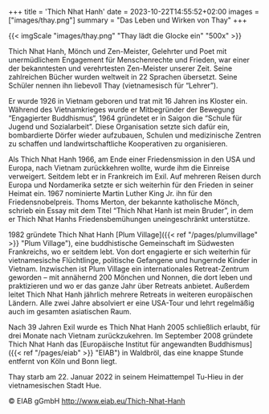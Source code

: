 +++
title = 'Thich Nhat Hanh'
date = 2023-10-22T14:55:52+02:00
images = ["images/thay.png"]
summary = "Das Leben und Wirken von Thay"
+++

{{< imgScale "images/thay.png" "Thay lädt die Glocke ein" "500x" >}}

Thich Nhat Hanh, Mönch und Zen-Meister, Gelehrter und Poet mit unermüdlichem Engagement für Menschenrechte und Frieden, war einer der bekanntesten und verehrtesten Zen-Meister unserer Zeit. Seine zahlreichen Bücher wurden weltweit in 22 Sprachen übersetzt. Seine Schüler nennen ihn liebevoll Thay (vietnamesisch für “Lehrer”).

Er wurde 1926 in Vietnam geboren und trat mit 16 Jahren ins Kloster ein. Während des Vietnamkrieges wurde er Mitbegründer der Bewegung “Engagierter Buddhismus“, 1964 gründetet er in Saigon die “Schule für Jugend und Sozialarbeit”. Diese Organisation setzte sich dafür ein, bombardierte Dörfer wieder aufzubauen, Schulen und medizinische Zentren zu schaffen und landwirtschaftliche Kooperativen zu organisieren.

Als Thich Nhat Hanh 1966, am Ende einer Friedensmission in den USA und Europa, nach Vietnam zurückkehren wollte, wurde ihm die Einreise verweigert. Seitdem lebt er in Frankreich im Exil. Auf mehreren Reisen durch Europa und Nordamerika setzte er sich weiterhin für den Frieden in seiner Heimat ein. 1967 nominierte Martin Luther King Jr. ihn für den Friedensnobelpreis. Thoms Merton, der bekannte katholische Mönch, schrieb ein Essay mit dem Titel “Thich Nhat Hanh ist mein Bruder”, in dem er Thich Nhat Hanhs Friedensbemühungen uneingeschränkt unterstütze.

1982 gründete Thich Nhat Hanh [Plum Village]({{< ref "/pages/plumvillage" >}} "Plum Village"), eine buddhistische Gemeinschaft im Südwesten Frankreichs, wo er seitdem lebt. Von dort engagierte er sich weiterhin für vietnamesische Flüchtlinge, politische Gefangene und hungernde Kinder in Vietnam. Inzwischen ist Plum Village ein internationales Retreat-Zentrum geworden – mit annähernd 200 Mönchen und Nonnen, die dort leben und praktizieren und wo er das ganze Jahr über Retreats anbietet. Außerdem leitet Thich Nhat Hanh jährlich mehrere Retreats in weiteren europäischen Ländern. Alle zwei Jahre absolviert er eine USA-Tour und lehrt regelmäßig auch im gesamten asiatischen Raum.

Nach 39 Jahren Exil wurde es Thich Nhat Hanh 2005 schließlich erlaubt, für drei Monate nach Vietnam zurückzukehren.
Im September 2008 gründete Thich Nhat Hanh das [Europäische Institut für angewandten Buddhismus]({{< ref "/pages/eiab" >}} "EIAB") in Waldbröl, das eine knappe Stunde entfernt von Köln und Bonn liegt.

Thay starb am 22. Januar 2022 in seinem Heimattempel Tu-Hieu in der vietnamesischen Stadt Hue.

&copy; EIAB gGmbH http://www.eiab.eu/Thich-Nhat-Hanh